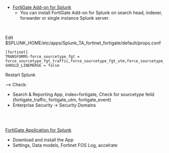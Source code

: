 - [FortiGate Add-on for Splunk](https://splunkbase.splunk.com/app/2846)
  * You can install FortiGate Add-on for Splunk on search head, indexer, forwarder or single instance Splunk server.
 <br>

 Edit $SPLUNK_HOME/etc/apps/Splunk_TA_fortinet_fortigate/default/props.conf
 ```
 [fortinet]
 TRANSFORMS-force_sourcetype_fgt = force_sourcetype_fgt_traffic,force_sourcetype_fgt_utm,force_sourcetype_fgt_event
 SHOULD_LINEMERGE = false
 ```

 Restart Splunk

 --> Check:
   - Search & Reporting App, index=fortigate, Check for sourcetype feild (fortigate_traffic, fortigate_utm, fortigate_event)
   - Enterprise Security -> Security Domains
<br>
<br>

[FortiGate Application for Splunk](https://splunkbase.splunk.com/app/2800)

  * Download and install the App
  * Settings, Data models, Fortinet FOS Log, accelrate
